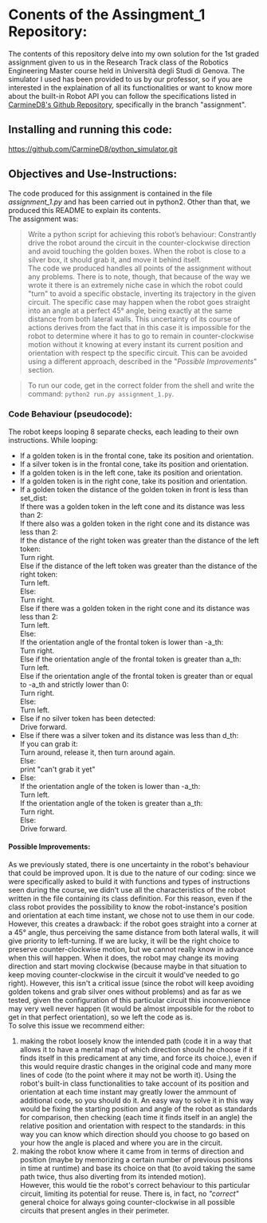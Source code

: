 Conents of the Assingment_1 Repository:
==========================================

The contents of this repository delve into my own solution for the 1st graded assignment given to us in the Research Track class of the Robotics Engineering Master course held in Università degli Studi di Genova. The simulator I used has been provided to us by our professor, so if you are interested in the explaination of all its functionalities or want to know more about the built-in Robot API you can follow the specifications listed in [CarmineD8's Github Repository](https://github.com/CarmineD8/python_simulator), specifically in the branch "assignment".

Installing and running this code:
------------------------------------

https://github.com/CarmineD8/python_simulator.git

## Objectives and Use-Instructions:

The code produced for this assignment is contained in the file *assignment_1.py* and has been carried out in python2. Other than that, we produced this README to explain its contents.  
The assignment was:  
> Write a python script for achieving this robot’s behaviour:
> Constrantly drive the robot around the circuit in the counter-clockwise direction and
> avoid touching the golden boxes. When the robot is close to a silver box, it should 
> grab it, and move it behind itself.  
The code we produced handles all points of the assignment without any problems. There is to note, though, that because of the way we wrote it there is an extremely niche case in which the robot could "turn" to avoid a specific obstacle, inverting its trajectory in the given circuit. The specific case may happen when the robot goes straight into an angle at a perfect 45° angle, being exactly at the same distance from both lateral walls. This uncertainty of its course of actions derives from the fact that in this case it is impossible for the robot to determine where it has to go to remain in counter-clockwise motion without it knowing at every instant its current position and orientation with respect tp the specific circuit. This can be avoided using a different approach, described in the "*Possible Improvements*" section.

> To run our code, get in the correct folder from the shell and write the command: `python2 run.py assignment_1.py`.

### Code Behaviour (pseudocode):

The robot keeps looping 8 separate checks, each leading to their own instructions. 
While looping:
- If a golden token is in the frontal cone, take its position and orientation. 
- If a silver token is in the frontal cone, take its position and orientation.
- If a golden token is in the left cone, take its position and orientation. 
- If a golden token is in the right cone, take its position and orientation.
- If a golden token the distance of the golden token in front is less than set_dist:  
   If there was a golden token in the left cone and its distance was less than 2:  
    If there also was a golden token in the right cone and its distance was less than 2:  
     If the distance of the right token was greater than the distance of the left token:  
      Turn right.  
     Else if the distance of the left token was greater than the distance of the right token:  
      Turn left.  
    Else:  
     Turn right.  
   Else if there was a golden token in the right cone and its distance was less than 2:  
    Turn left.  
   Else:  
    If the orientation angle of the frontal token is lower than -a_th:  
     Turn right.  
    Else if the orientation angle of the frontal token is greater than a_th:  
     Turn left.  
    Else if the orientation angle of the frontal token is greater than or equal to -a_th and strictly lower than 0:  
     Turn right.  
    Else:  
     Turn left.  
- Else if no silver token has been detected:  
   Drive forward.  
- Else if there was a silver token and its distance was less than d_th:  
   If you can grab it:  
    Turn around, release it, then turn around again.  
   Else:  
    print "can't grab it yet"  
- Else:  
   If the orientation angle of the token is lower than -a_th:  
    Turn left.  
   If the orientation angle of the token is greater than a_th:  
    Turn right.  
   Else:  
    Drive forward.

#### Possible Improvements:

As we previously stated, there is one uncertainty in the robot's behaviour that could be improved upon. It is due to the nature of our coding: since we were specifically asked to build it with functions and types of instructions seen during the course, we didn't use all the characteristics of the robot written in the file containing its class definition. For this reason, even if the class robot provides the possibility to know the robot-instance's position and orientation at each time instant, we chose not to use them in our code. However, this creates a drawback: if the robot goes straight into a corner at a 45° angle, thus perceiving the same distance from both lateral walls, it will give priority to left-turning. If we are lucky, it will be the right choice to preserve counter-clockwise motion, but we cannot really know in advance when this will happen. When it does, the robot may change its moving direction and start moving clockwise (because maybe in that situation to keep moving counter-clockwise in the circuit it would've needed to go right). However, this isn't a critical issue (since the robot will keep avoiding golden tokens and grab silver ones without problems) and as far as we tested, given the configuration of this particular circuit this inconvenience may very well never happen (it would be almost impossible for the robot to get in that perfect orientation), so we left the code as is.  
To solve this issue we recommend either:
1. making the robot loosely know the intended path (code it in a way that allows it to have a mental map of which direction should he choose if it finds itself in this predicament at any time, and force its choice.), even if this would require drastic changes in the original code and many more lines of code (to the point where it may not be worth it). Using the robot's built-in class functionalities to take account of its position and orientation at each time instant may greatly lower the ammount of additional code, so you should do it. An easy way to solve it in this way would be fixing the starting position and  angle of the robot as standards for comparison, then checking (each time it finds itself in an angle) the relative position and orientation with respect to the standards: in this way you can know which direction should you choose to go based on your how the angle is placed and where you are in the circuit.
2. making the robot know where it came from in terms of direction and position (maybe by memorizing a certain number of previous positions in time at runtime) and base its choice on that (to avoid taking the same path twice, thus also diverting from its intended motion).  
However, this would tie the robot's correct behaviour to this particular circuit, limiting its potential for reuse. There is, in fact, no *"correct"* general choice for always going counter-clockwise in all possible circuits that present angles in their perimeter.




